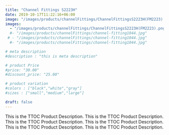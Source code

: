 ```yaml
---
title: "Channel Fittings S2223H"
date: 2019-10-17T11:22:16+06:00
image: "/images/products/channelFittings/ChannelFittingsS2223H(FM2223).png"
images: 
  - "/images/products/channelFittings/ChannelFittingsS2223H(FM2223).png"
  #- "/images/products/channelFittings/channel-fitting1044.jpg"
 # - "/images/products/channelFittings/channel-fitting1044.jpg"
  #- "/images/products/channelFittings/channel-fitting1044.jpg"

# meta description
#description : "this is meta description"

# product Price
#price: "30.00"
#discount_price: "25.00"

# product variation
#colors : ["black","white","gray"]
#sizes : ["small","medium","large"]

draft: false
---
```


This is the TTOC Product Description. This is the TTOC Product Description. This is the TTOC Product Description. This is the TTOC Product Description. This is the TTOC Product Description. This is the TTOC Product Description. 